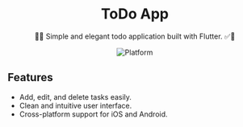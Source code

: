 


<h1 align="center">ToDo App</h1>

<p align="center">
  📝✅ Simple and elegant todo application built with Flutter. ✅📝
</p>
<p align="center">
  <img src="https://img.shields.io/badge/Platform-Flutter-blue" alt="Platform">
</p>

## Features

- Add, edit, and delete tasks easily.
- Clean and intuitive user interface.
- Cross-platform support for iOS and Android.
